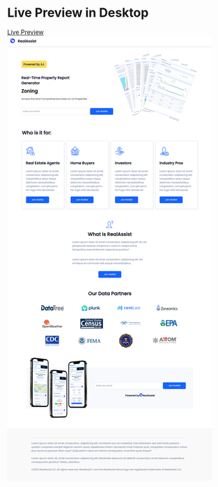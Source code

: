 # Live Preview in Desktop
<a href="https://realassist-landing-page.pages.dev/">Live Preview</a>
<img src="images/page-design.png">
